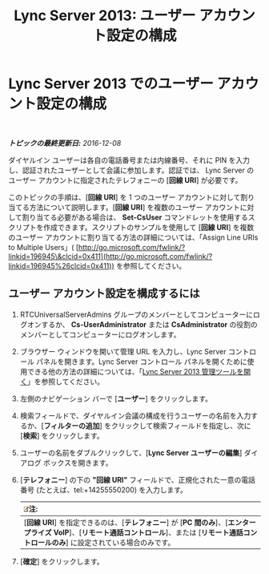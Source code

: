 ﻿---
title: 'Lync Server 2013: ユーザー アカウント設定の構成'
TOCTitle: ユーザー アカウント設定の構成
ms:assetid: b7c74ecc-b924-4efc-8a56-3a5f94a9ef13
ms:mtpsurl: https://technet.microsoft.com/ja-jp/library/Gg412896(v=OCS.15)
ms:contentKeyID: 48273376
ms.date: 12/10/2016
mtps_version: v=OCS.15
ms.translationtype: HT
---

# Lync Server 2013 でのユーザー アカウント設定の構成

 

_**トピックの最終更新日:** 2016-12-08_

ダイヤルイン ユーザーは各自の電話番号または内線番号、それに PIN を入力し、認証されたユーザーとして会議に参加します。認証では、 Lync Server のユーザー アカウントに指定されたテレフォニーの \[**回線 URI**\] が必要です。

このトピックの手順は、\[**回線 URI**\] を 1 つのユーザー アカウントに対して割り当てる方法について説明します。\[**回線 URI**\] を複数のユーザー アカウントに対して割り当てる必要がある場合は、 **Set-CsUser** コマンドレットを使用するスクリプトを作成できます。スクリプトのサンプルを使用して \[**回線 URI**\] を複数のユーザー アカウントに割り当てる方法の詳細については、「Assign Line URIs to Multiple Users」( [http://go.microsoft.com/fwlink/?linkid=196945\&clcid=0x411](http://go.microsoft.com/fwlink/?linkid=196945%26clcid=0x411)) を参照してください。

## ユーザー アカウント設定を構成するには

1.  RTCUniversalServerAdmins グループのメンバーとしてコンピューターにログオンするか、 **Cs-UserAdministrator** または **CsAdministrator** の役割のメンバーとしてコンピューターにログオンします。

2.  ブラウザー ウィンドウを開いて管理 URL を入力し、Lync Server コントロール パネルを開きます。Lync Server コントロール パネルを開くために使用できる他の方法の詳細については、「[Lync Server 2013 管理ツールを開く](lync-server-2013-open-lync-server-administrative-tools.md)」を参照してください。

3.  左側のナビゲーション バーで \[**ユーザー**\] をクリックします。

4.  検索フィールドで、ダイヤルイン会議の構成を行うユーザーの名前を入力するか、\[**フィルターの追加**\] をクリックして検索フィールドを指定し、次に \[**検索**\] をクリックします。

5.  ユーザーの名前をダブルクリックして、\[**Lync Server ユーザーの編集**\] ダイアログ ボックスを開きます。

6.  \[**テレフォニー**\] の下の **"回線 URI"** フィールドで、正規化された一意の電話番号 (たとえば、tel:+14255550200) を入力します。
    
    <table>
    <thead>
    <tr class="header">
    <th><img src="images/Gg412781.note(OCS.15).gif" title="note" alt="note" />注:</th>
    </tr>
    </thead>
    <tbody>
    <tr class="odd">
    <td>[<strong>回線 URI</strong>] を指定できるのは、[<strong>テレフォニー</strong>] が [<strong>PC 間のみ</strong>]、[<strong>エンタープライズ VoIP</strong>]、[<strong>リモート通話コントロール</strong>]、または [<strong>リモート通話コントロールのみ</strong>] に設定されている場合のみです。</td>
    </tr>
    </tbody>
    </table>


7.  \[**確定**\] をクリックします。

